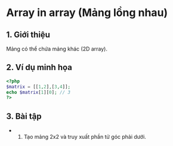 # Array in array (Mảng lồng nhau)

## 1. Giới thiệu
Mảng có thể chứa mảng khác (2D array).

## 2. Ví dụ minh họa

```php
<?php
$matrix = [[1,2],[3,4]];
echo $matrix[1][0]; // 3
?>
```

## 3. Bài tập
- 1. Tạo mảng 2x2 và truy xuất phần tử góc phải dưới.
